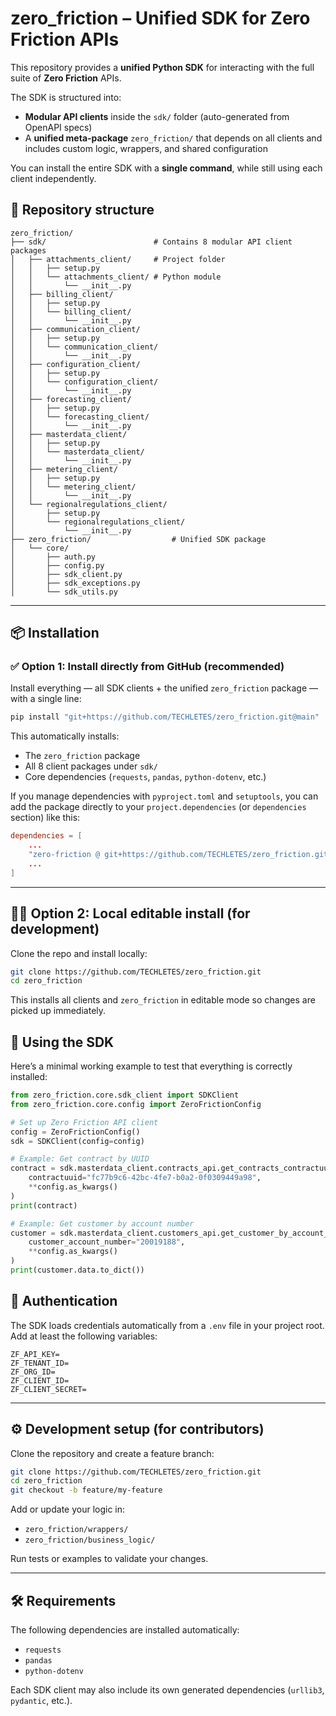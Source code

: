 # zero_friction – Unified SDK for Zero Friction APIs

This repository provides a **unified Python SDK** for interacting with the full suite of **Zero Friction** APIs.

The SDK is structured into:
- **Modular API clients** inside the `sdk/` folder (auto-generated from OpenAPI specs)
- A **unified meta-package** `zero_friction/` that depends on all clients and includes custom logic, wrappers, and shared configuration

You can install the entire SDK with a **single command**, while still using each client independently.

## 📁 Repository structure

```
zero_friction/
├── sdk/                        # Contains 8 modular API client packages
│   ├── attachments_client/     # Project folder
│   │   ├── setup.py
│   │   └── attachments_client/ # Python module
│   │       └── __init__.py
│   ├── billing_client/
│   │   ├── setup.py
│   │   └── billing_client/
│   │       └── __init__.py
│   ├── communication_client/
│   │   ├── setup.py
│   │   └── communication_client/
│   │       └── __init__.py
│   ├── configuration_client/
│   │   ├── setup.py
│   │   └── configuration_client/
│   │       └── __init__.py
│   ├── forecasting_client/
│   │   ├── setup.py
│   │   └── forecasting_client/
│   │       └── __init__.py
│   ├── masterdata_client/
│   │   ├── setup.py
│   │   └── masterdata_client/
│   │       └── __init__.py
│   ├── metering_client/
│   │   ├── setup.py
│   │   └── metering_client/
│   │       └── __init__.py
│   └── regionalregulations_client/
│       ├── setup.py
│       └── regionalregulations_client/
│           └── __init__.py
├── zero_friction/                  # Unified SDK package
│   └── core/              
│       ├── auth.py
│       ├── config.py
│       ├── sdk_client.py
│       ├── sdk_exceptions.py
│       └── sdk_utils.py
```

---

## 📦 Installation

### ✅ Option 1: Install directly from GitHub (recommended)

Install everything — all SDK clients + the unified `zero_friction` package — with a single line:

```bash
pip install "git+https://github.com/TECHLETES/zero_friction.git@main"
```

This automatically installs:

- The `zero_friction` package  
- All 8 client packages under `sdk/`  
- Core dependencies (`requests`, `pandas`, `python-dotenv`, etc.)  

If you manage dependencies with `pyproject.toml` and `setuptools`, you can add the package directly to your `project.dependencies` (or `dependencies` section) like this:

```toml
dependencies = [
    ...
    "zero-friction @ git+https://github.com/TECHLETES/zero_friction.git@main"
    ...
]
```

---

## 🧑‍💻 Option 2: Local editable install (for development)

Clone the repo and install locally:

```bash
git clone https://github.com/TECHLETES/zero_friction.git
cd zero_friction
```

This installs all clients and `zero_friction` in editable mode so changes are picked up immediately.

## 🧩 Using the SDK

Here’s a minimal working example to test that everything is correctly installed:

```python
from zero_friction.core.sdk_client import SDKClient
from zero_friction.core.config import ZeroFrictionConfig

# Set up Zero Friction API client
config = ZeroFrictionConfig()
sdk = SDKClient(config=config)

# Example: Get contract by UUID
contract = sdk.masterdata_client.contracts_api.get_contracts_contractuuid(
    contractuuid="fc77b9c6-42bc-4fe7-b0a2-0f0309449a98",
    **config.as_kwargs()
)
print(contract)

# Example: Get customer by account number
customer = sdk.masterdata_client.customers_api.get_customer_by_account_number(
    customer_account_number="20019188",
    **config.as_kwargs()
)
print(customer.data.to_dict())
```

## 🔐 Authentication

The SDK loads credentials automatically from a `.env` file in your project root.  
Add at least the following variables:

```
ZF_API_KEY=
ZF_TENANT_ID=
ZF_ORG_ID=
ZF_CLIENT_ID=
ZF_CLIENT_SECRET=
```

---

## ⚙️ Development setup (for contributors)

Clone the repository and create a feature branch:

```bash
git clone https://github.com/TECHLETES/zero_friction.git
cd zero_friction
git checkout -b feature/my-feature
```

Add or update your logic in:

- `zero_friction/wrappers/`
- `zero_friction/business_logic/`

Run tests or examples to validate your changes.

---

## 🛠 Requirements

The following dependencies are installed automatically:

- `requests`
- `pandas`
- `python-dotenv`

Each SDK client may also include its own generated dependencies (`urllib3`, `pydantic`, etc.).

